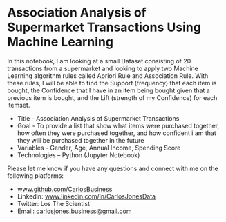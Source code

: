 # Association Analysis of Supermarket Transactions Using Machine Learning

In this notebook, I am looking at a small Dataset consisting of 20 transactions from a supermarket and looking to apply two Machine Learning algorithm rules called Apriori Rule and Association Rule. With these rules, I will be able to find the Support (frequency) that each item is bought, the Confidence that I have in an item being bought given that a previous item is bought, and the Lift (strength of my Confidence) for each itemset.

* Title - Association Analysis of Supermarket Transactions
* Goal - To provide a list that show what items were purchased together, how often they were purchased together, and how confident i am that they will be purchased together in the future
* Variables - Gender, Age, Annual Income, Spending Score
* Technologies – Python (Jupyter Notebook)


Please let me know if you have any questions and connect with me on the following platforms:


* www.github.com/CarlosBusiness
* Linkedin: www.linkedin.com/in/CarlosJonesData
* Twitter: Los The Scientist
* Email: carlosjones.business@gmail.com
